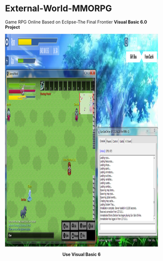 # External-World-MMORPG
Game RPG Online Based on Eclipse-The Final Frontier 
<b> Visual Basic 6.0 Project </b>

<div>
  <center>
  <p align="center"><img src=https://raw.githubusercontent.com/romadebrian/External-World-MMORPG/main/gy.png width=1000 height=700 /></p>
  <p align="center"><strong> Use Visual Basic 6 </strong></p>
</div>
